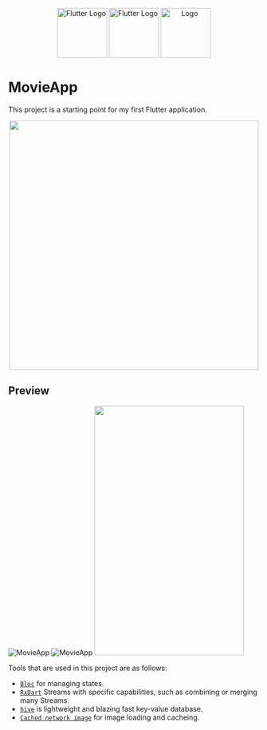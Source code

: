 <p align="center">
  <a href="https://dart.dev/" target="blank"><img src="https://github.com/ulugbek1060/MovineApp/blob/main/preview/dart_logo.png" width="100" alt="Flutter Logo" /></a>
 <a href="https://flutter.dev/" target="blank"><img src="https://github.com/ulugbek1060/MovineApp/blob/main/preview/flutter%20_logo.png" width="100" alt="Flutter Logo" /></a>
   <a href="https://github.com/ulugbek1060/MovineApp" target="blank"><img src="https://github.com/ulugbek1060/MovineApp/blob/main/preview/logo.png" width="100" alt="Logo" /></a>
</p>



# MovieApp
This project is a starting point for my first Flutter application.

<p align="center">
  <img src="https://github.com/ulugbek1060/MovineApp/blob/main/preview/Preview%201.png" width="500" />
</p>

## Preview
![MovieApp](https://github.com/ulugbek1060/MovineApp/blob/main/preview/Preview%202.png)
![MovieApp](https://github.com/ulugbek1060/MovineApp/blob/main/preview/Preview%203.png)
<img src="https://github.com/ulugbek1060/MovineApp/blob/main/preview/ezgif.com-video-to-gif.gif" width="300" height="500" />

Tools that are used in this project are as follows:
* [`Bloc`](https://bloclibrary.dev/#/) for managing states.
* [`RxDart`](https://pub.dev/packages/rxdart) Streams with specific capabilities, such as combining or merging many Streams.
* [`hive`](https://pub.dev/packages/hive) is lightweight and blazing fast key-value database.
* [`Cached network image`](https://pub.dev/packages/cached_network_image) for image loading and cacheing.

